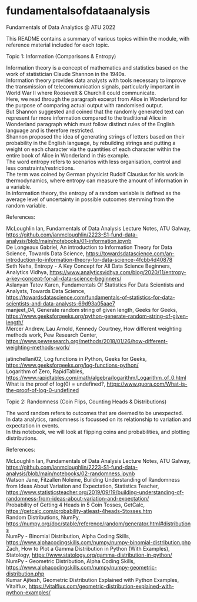 # fundamentalsofdataanalysis
Fundamentals of Data Analytics @ ATU 2022

This README contains a summary of various topics within the module, with reference material included for each topic.

Topic 1: Information (Comparisons & Entropy)  

Information theory is a concept of mathematics and statistics based on the work of statistician Claude Shannon in the 1940s.  
Information theory provides data analysts with tools necessary to improve the transmission of telecommunication signals, particularly important in World War II where Roosevelt & Churchill could communicate.  
Here, we read through the paragraph excerpt from Alice in Wonderland for the purpose of comparing actual output with randomised output.  
But Shannon suggested and coined that the randomly generated text can represent far more information compared to the traditional Alice in Wonderland paragraph which must follow distinct rules of the English language and is therefore restricted.  
Shannon proposed the idea of generating strings of letters based on their probability in the English language, by rebuilding strings and putting a weight on each character via the quantities of each character within the entire book of Alice in Wonderland in this example.  
The word entropy refers to scenarios with less organisation, control and less constraints/restrictions.  
The term was coined by German physicist Rudolf Clausius for his work in thermodynamics, where entropy can measure the amount of information in a variable.  
In information theory, the entropy of a random variable is defined as the average level of uncertainty in possible outcomes stemming from the random variable.  

References:  

McLoughlin Ian, Fundamentals of Data Analysis Lecture Notes, ATU Galway, https://github.com/ianmcloughlin/2223-S1-fund-data-analysis/blob/main/notebooks/01-information.ipynb  
De Longeaux Gabriel, An introduction to Information Theory for Data Science, Towards Data Science, https://towardsdatascience.com/an-introduction-to-information-theory-for-data-science-4fcbb4d40878  
Seth Neha, Entropy - A Key Concept for All Data Science Beginners, Analytics Vidhya, https://www.analyticsvidhya.com/blog/2020/11/entropy-a-key-concept-for-all-data-science-beginners/  
Aslanyan Tatev Karen, Fundamentals Of Statistics For Data Scientists and Analysts, Towards Data Science, https://towardsdatascience.com/fundamentals-of-statistics-for-data-scientists-and-data-analysts-69d93a05aae7  
manjeet_04, Generate random string of given length, Geeks for Geeks, https://www.geeksforgeeks.org/python-generate-random-string-of-given-length/  
Mercer Andrew, Lau Arnold, Kennedy Courtney, How different weighting methods work, Pew Research Center, https://www.pewresearch.org/methods/2018/01/26/how-different-weighting-methods-work/  

jatinchellani02, Log functions in Python, Geeks for Geeks, https://www.geeksforgeeks.org/log-functions-python/  
Logarithm of Zero, RapidTables, https://www.rapidtables.com/math/algebra/logarithm/Logarithm_of_0.html  
What is the proof of log(0) = undefined?, https://www.quora.com/What-is-the-proof-of-log-0-undefined  

Topic 2: Randomness (Coin Flips, Counting Heads & Distributions)  

The word random refers to outcomes that are deemed to be unexpected.  
In data analytics, randomness is focussed on its relationship to variation and expectation in events.  
In this notebook, we will look at flipping coins and probabilities, and plotting distributions.  

References:  

McLoughlin Ian, Fundamentals of Data Analysis Lecture Notes, ATU Galway, https://github.com/ianmcloughlin/2223-S1-fund-data-analysis/blob/main/notebooks/02-randomness.ipynb  
Watson Jane, Fitzallen Noleine, Building Understanding of Randomness from Ideas About Variation and Expectation, Statistics Teacher, https://www.statisticsteacher.org/2019/09/19/building-understanding-of-randomness-from-ideas-about-variation-and-expectation/  
Probability of Getting 4 Heads in 5 Coin Tosses, GetCalc, https://getcalc.com/probability-atleast-4heads-5tosses.htm  
Random Distributions, NumPy, https://numpy.org/doc/stable/reference/random/generator.html#distributions  
NumPy - Binomial Distribution, Alpha Coding Skills, https://www.alphacodingskills.com/numpy/numpy-binomial-distribution.php  
Zach, How to Plot a Gamma Distribution in Python (With Examples), Statology, https://www.statology.org/gamma-distribution-in-python/  
NumPy - Geometric Distribution, Alpha Coding Skills, https://www.alphacodingskills.com/numpy/numpy-geometric-distribution.php  
Kumar Ajitesh, Geometric Distribution Explained with Python Examples, Vitalflux, https://vitalflux.com/geometric-distribution-explained-with-python-examples/